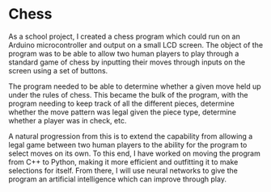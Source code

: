 # Chess

As a school project, I created a chess program which could run on an Arduino microcontroller and output on a small LCD screen.
The object of the program was to be able to allow two human players to play through a standard game of chess by inputting their
moves through inputs on the screen using a set of buttons.

The program needed to be able to determine whether a given move held up under the rules of chess. This became the bulk of the
program, with the program needing to keep track of all the different pieces, determine whether the move pattern was legal given
the piece type, determine whether a player was in check, etc.

A natural progression from this is to extend the capability from allowing a legal game between two human players to the ability for
the program to select moves on its own. To this end, I have worked on moving the program from C++ to Python, making it more efficient
and outfitting it to make selections for itself. From there, I will use neural networks to give the program an artificial intelligence
which can improve through play.

